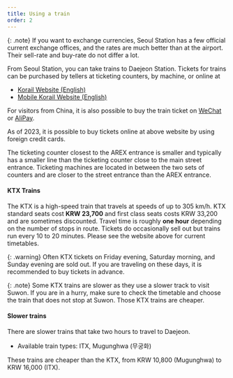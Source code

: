 ```yaml
---
title: Using a train
order: 2
---
```



{: .note}
If you want to exchange currencies, Seoul Station has a few official current exchange offices, and the rates are much better than at the airport. Their sell-rate and buy-rate do not differ a lot.


From Seoul Station, you can take trains to Daejeon Station.
Tickets for trains can be purchased by tellers at ticketing counters, by machine, or online at
- [Korail Website (English)](https://www.letskorail.com/english)
- [Mobile Korail Website (English)](https://m.letskorail.com/english)

For visitors from China, it is also possible to buy the train ticket on [WeChat](https://www.minipaycn.com/minipay/wechat.do) or [AliPay](https://www.minipaycn.com/minipay/alipay.do).

As of 2023, it is possible to buy tickets online at above website by using foreign credit cards.

The ticketing counter closest to the AREX entrance is smaller and typically has a smaller line than the ticketing counter close to the main street entrance. Ticketing machines are located in between the two sets of counters and are closer to the street entrance than the AREX entrance.

#### KTX Trains
The KTX is a high-speed train that travels at speeds of up to 305 km/h.
KTX standard seats cost **KRW 23,700** and first class seats costs KRW 33,200 and are sometimes discounted. Travel time is roughly **one hour** depending on the number of stops in route. Tickets do occasionally sell out but trains run every 10 to 20 minutes. Please see the website above for current timetables. 

{: .warning}
Often KTX tickets on Friday evening, Saturday morning, and Sunday evening are sold out. If you are traveling on these days, it is recommended to buy tickets in advance. 

{: .note}
Some KTX trains are slower as they use a slower track to visit Suwon. If you are in a hurry, make sure to check the timetable and choose the train that does not stop at Suwon. Those KTX trains are cheaper.

#### Slower trains
There are slower trains that take two hours to travel to Daejeon. 
- Available train types: ITX, Mugunghwa (무궁화)

These trains are cheaper than the KTX, from KRW 10,800 (Mugunghwa) to KRW 16,000 (ITX).
